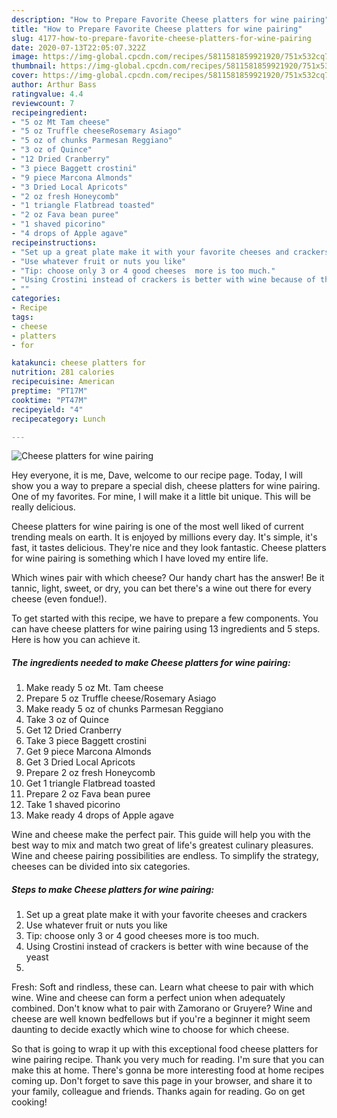 ```yaml
---
description: "How to Prepare Favorite Cheese platters for wine pairing"
title: "How to Prepare Favorite Cheese platters for wine pairing"
slug: 4177-how-to-prepare-favorite-cheese-platters-for-wine-pairing
date: 2020-07-13T22:05:07.322Z
image: https://img-global.cpcdn.com/recipes/5811581859921920/751x532cq70/cheese-platters-for-wine-pairing-recipe-main-photo.jpg
thumbnail: https://img-global.cpcdn.com/recipes/5811581859921920/751x532cq70/cheese-platters-for-wine-pairing-recipe-main-photo.jpg
cover: https://img-global.cpcdn.com/recipes/5811581859921920/751x532cq70/cheese-platters-for-wine-pairing-recipe-main-photo.jpg
author: Arthur Bass
ratingvalue: 4.4
reviewcount: 7
recipeingredient:
- "5 oz Mt Tam cheese"
- "5 oz Truffle cheeseRosemary Asiago"
- "5 oz of chunks Parmesan Reggiano"
- "3 oz of Quince"
- "12 Dried Cranberry"
- "3 piece Baggett crostini"
- "9 piece Marcona Almonds"
- "3 Dried Local Apricots"
- "2 oz fresh Honeycomb"
- "1 triangle Flatbread toasted"
- "2 oz Fava bean puree"
- "1 shaved picorino"
- "4 drops of Apple agave"
recipeinstructions:
- "Set up a great plate make it with your favorite cheeses and crackers"
- "Use whatever fruit or nuts you like"
- "Tip: choose only 3 or 4 good cheeses  more is too much."
- "Using Crostini instead of crackers is better with wine because of the yeast"
- ""
categories:
- Recipe
tags:
- cheese
- platters
- for

katakunci: cheese platters for 
nutrition: 281 calories
recipecuisine: American
preptime: "PT17M"
cooktime: "PT47M"
recipeyield: "4"
recipecategory: Lunch

---
```



![Cheese platters for wine pairing](https://img-global.cpcdn.com/recipes/5811581859921920/751x532cq70/cheese-platters-for-wine-pairing-recipe-main-photo.jpg)

Hey everyone, it is me, Dave, welcome to our recipe page. Today, I will show you a way to prepare a special dish, cheese platters for wine pairing. One of my favorites. For mine, I will make it a little bit unique. This will be really delicious.

Cheese platters for wine pairing is one of the most well liked of current trending meals on earth. It is enjoyed by millions every day. It's simple, it's fast, it tastes delicious. They're nice and they look fantastic. Cheese platters for wine pairing is something which I have loved my entire life.

Which wines pair with which cheese? Our handy chart has the answer! Be it tannic, light, sweet, or dry, you can bet there&#39;s a wine out there for every cheese (even fondue!).


To get started with this recipe, we have to prepare a few components. You can have cheese platters for wine pairing using 13 ingredients and 5 steps. Here is how you can achieve it.

<!--inarticleads1-->

##### The ingredients needed to make Cheese platters for wine pairing:

1. Make ready 5 oz Mt. Tam cheese
1. Prepare 5 oz Truffle cheese/Rosemary Asiago
1. Make ready 5 oz of chunks Parmesan Reggiano
1. Take 3 oz of Quince
1. Get 12 Dried Cranberry
1. Take 3 piece Baggett crostini
1. Get 9 piece Marcona Almonds
1. Get 3 Dried Local Apricots
1. Prepare 2 oz fresh Honeycomb
1. Get 1 triangle Flatbread toasted
1. Prepare 2 oz Fava bean puree
1. Take 1 shaved picorino
1. Make ready 4 drops of Apple agave


Wine and cheese make the perfect pair. This guide will help you with the best way to mix and match two great of life&#39;s greatest culinary pleasures. Wine and cheese pairing possibilities are endless. To simplify the strategy, cheeses can be divided into six categories. 

<!--inarticleads2-->

##### Steps to make Cheese platters for wine pairing:

1. Set up a great plate make it with your favorite cheeses and crackers
1. Use whatever fruit or nuts you like
1. Tip: choose only 3 or 4 good cheeses  more is too much.
1. Using Crostini instead of crackers is better with wine because of the yeast
1. 


Fresh: Soft and rindless, these can. Learn what cheese to pair with which wine. Wine and cheese can form a perfect union when adequately combined. Don&#39;t know what to pair with Zamorano or Gruyere? Wine and cheese are well known bedfellows but if you&#39;re a beginner it might seem daunting to decide exactly which wine to choose for which cheese. 

So that is going to wrap it up with this exceptional food cheese platters for wine pairing recipe. Thank you very much for reading. I'm sure that you can make this at home. There's gonna be more interesting food at home recipes coming up. Don't forget to save this page in your browser, and share it to your family, colleague and friends. Thanks again for reading. Go on get cooking!
